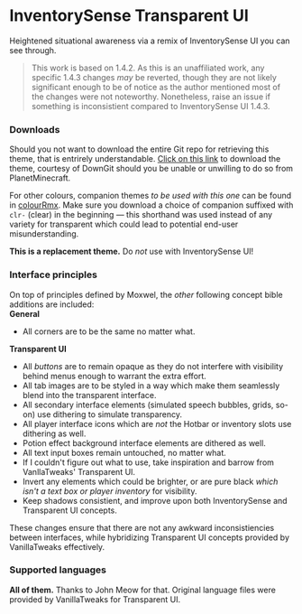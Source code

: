 # InventorySense Transparent UI
Heightened situational awareness via a remix of InventorySense UI you can see through.

> This work is based on 1.4.2. As this is an unaffiliated work, any specific 1.4.3 changes _may_ be reverted, though they are not likely significant enough to be of notice as the author mentioned most of the changes were not noteworthy. Nonetheless, raise an issue if something is inconsistient compared to InventorySense UI 1.4.3.

### Downloads
Should you not want to download the entire Git repo for retrieving this theme, that is entrirely understandable. [Click on this link](https://downgit.github.io/#/home?url=https://github.com/Hebgbs/minecraftMods/tree/master/InvSenseRmx/TransparentUI/§eInvSenseUI_Transparent) to download the theme, courtesy of DownGit should you be unable or unwilling to do so from PlanetMinecraft.  
  
For other colours, companion themes _to be used with this one_ can be found in [colourRmx](https://github.com/Hebgbs/minecraftMods/tree/master/InvSenseRmx/colourRmx). Make sure you download a choice of companion suffixed with `clr-` (clear) in the beginning — this shorthand was used instead of any variety for transparent which could lead to potential end-user misunderstanding.
  
**This is a replacement theme.** Do _not_ use with InventorySense UI!

### Interface principles
On top of principles defined by Moxwel, the _other_ following concept bible additions are included:  
**General**
* All corners are to be the same no matter what.
  
**Transparent UI**
* All _buttons_ are to remain opaque as they do not interfere with visibility behind menus enough to warrant the extra effort.
* All tab images are to be styled in a way which make them seamlessly blend into the transparent interface.
* All secondary interface elements (simulated speech bubbles, grids, so-on) use dithering to simulate transparency.
* All player interface icons which are _not_ the Hotbar or inventory slots use dithering as well.
* Potion effect background interface elements are dithered as well.
* All text input boxes remain untouched, no matter what.
* If I couldn't figure out what to use, take inspiration and barrow from VanllaTweaks' Transparent UI.
* Invert any elements which could be brighter, or are pure black _which isn't a text box or player inventory_ for visibility.
* Keep shadows consistient, and improve upon both InventorySense and Transparent UI concepts.

These changes ensure that there are not any awkward inconsistiencies between interfaces, while hybridizing Transparent UI concepts provided by VanillaTweaks effectively.

### Supported languages
**All of them.** Thanks to John Meow for that. Original language files were provided by VanillaTweaks for Transparent UI.

